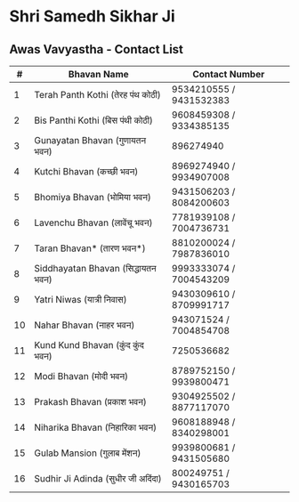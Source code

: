 # Shri Samedh Sikhar Ji
## Awas Vavyastha - Contact List
|#|Bhavan Name|Contact Number|
|-|-|-|
|1|Terah Panth Kothi (तेरह पंथ कोठी)|9534210555 / 9431532383|
|2|Bis Panthi Kothi (बिस पंथी कोठी)|9608459308 / 9334385135|
|3|Gunayatan Bhavan (गुणायतन भवन)|896274940|
|4|Kutchi Bhavan (कच्छी भवन)|8969274940 / 9934907008|
|5|Bhomiya Bhavan (भोमिया भवन)|9431506203 / 8084200603|
|6|Lavenchu Bhavan (लावेंचू भवन)|7781939108 / 7004736731|
|7|Taran Bhavan* (तारण भवन*)|8810200024 / 7987836010|
|8|Siddhayatan Bhavan (सिद्धायतन भवन)|9993333074 / 7004543209|
|9|Yatri Niwas (यात्री निवास)|9430309610 / 8709991717|
|10|Nahar Bhavan (नाहर भवन)|943071524 / 7004854708|
|11|Kund Kund Bhavan (कुंद कुंद भवन)|7250536682|
|12|Modi Bhavan (मोदी भवन)|8789752150 / 9939800471|
|13|Prakash Bhavan (प्रकाश भवन)|9304925502 / 8877117070|
|14|Niharika Bhavan (निहारिका भवन)|9608188948 / 8340298001|
|15|Gulab Mansion (गुलाब मेंशन)|9939800681 / 9431505680|
|16|Sudhir Ji Adinda (सुधीर जी अदिंदा)|800249751 / 9430165703|

